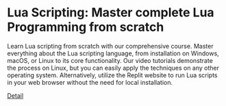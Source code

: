 # Lua Scripting: Master complete Lua Programming from scratch

Learn Lua scripting from scratch with our comprehensive course. Master everything about the Lua scripting language, from installation on Windows, macOS, or Linux to its core functionality. Our video tutorials demonstrate the process on Linux, but you can easily apply the techniques on any other operating system. Alternatively, utilize the Replit website to run Lua scripts in your web browser without the need for local installation. 

[Detail](https://eduitfree.com/course/lua-scripting-master-complete-lua-programming-from-scratch)